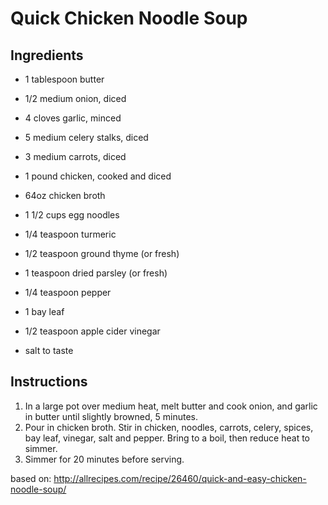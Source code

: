 # Quick Chicken Noodle Soup

## Ingredients
- 1 tablespoon butter 
- 1/2 medium onion, diced 
- 4 cloves garlic, minced

- 5 medium celery stalks, diced
- 3 medium carrots, diced

- 1 pound chicken, cooked and diced
- 64oz chicken broth 
- 1 1/2 cups egg noodles 
- 1/4 teaspoon turmeric
- 1/2 teaspoon ground thyme (or fresh)
- 1 teaspoon dried parsley (or fresh)
- 1/4 teaspoon pepper
- 1 bay leaf
- 1/2 teaspoon apple cider vinegar
- salt to taste

## Instructions
1. In a large pot over medium heat, melt butter and cook onion, and garlic in butter until slightly browned, 5 minutes. 
1. Pour in chicken broth. Stir in chicken, noodles, carrots, celery, spices, bay leaf, vinegar, salt and pepper. Bring to a boil, then reduce heat to simmer.
1. Simmer for 20 minutes before serving.

based on: http://allrecipes.com/recipe/26460/quick-and-easy-chicken-noodle-soup/
